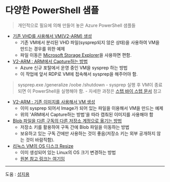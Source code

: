 # 다양한 PowerShell 샘플

>개인적으로 필요에 의해 만들어 놓은 Azure PowerShell 샘플들

- [기존 VHD를 사용해서 VM(V2-ARM) 생성](https://github.com/taeyo/TaeyoAzurePowerShell/blob/master/%EA%B8%B0%EC%A1%B4%20VHD%EB%A5%BC%20%EC%82%AC%EC%9A%A9%ED%95%B4%EC%84%9C%20VM%20%EC%83%9D%EC%84%B1.ps1)
    - 기존 VM에서 분리된 VHD 파일(sysprep되지 않은 상태)을 사용하여 VM을 만드는 경우를 위한 예제
    - 파일 이동은 [Microsoft Storage Explorer](http://storageexplorer.com/)을 사용하면 편함.
- [V2-ARM : ARM에서 Capture하는 방법](https://github.com/taeyo/TaeyoAzurePowerShell/blob/master/ARM%EC%97%90%EC%84%9C%20Capture%ED%95%98%EB%8A%94%20%EB%B0%A9%EB%B2%95.ps1)
    - Azure 신규 포탈에서 운영 중인 VM을 sysprep 하는 방법
    - 이 작업에 앞서 RDP로 VM에 접속해서 sysprep을 해주어야 함.
> sysprep.exe /generalize /oobe /shutdown
    - sysprep 실행 후 VM이 종료되면 이 PowerShell을 실행해야 함. 
    - 자세한 과정은 [스텝 바이 스텝 문서](https://azure.microsoft.com/ko-kr/documentation/articles/virtual-machines-windows-capture-image/) 참고
- [V2-ARM : 기존 이미지를 사용해서 VM 생성](https://github.com/taeyo/TaeyoAzurePowerShell/blob/master/%EA%B8%B0%EC%A1%B4%20%EC%9D%B4%EB%AF%B8%EC%A7%80%EB%A5%BC%20%EC%82%AC%EC%9A%A9%ED%95%B4%EC%84%9C%20VM%20%EC%83%9D%EC%84%B1.ps1)
    - 이미 sysprep 되어서 Image가 되어 있는 파일을 이용해서 VM을 만드는 예제
    - 위의 'ARM에서 Capture하는 방법'을 따라 캡춰된 이미지를 사용해야 함
- [Blob 파일을 다른 구독의 다른 저장소 계정으로 옮기는 방법](https://github.com/taeyo/TaeyoAzurePowerShell/blob/master/Blob%20%ED%8C%8C%EC%9D%BC%EC%9D%84%20%EB%8B%A4%EB%A5%B8%20%EA%B5%AC%EB%8F%85%EC%9D%98%20%EB%8B%A4%EB%A5%B8%20%EC%A0%80%EC%9E%A5%EC%86%8C%EA%B3%84%EC%A0%95%EC%9C%BC%EB%A1%9C%20%EC%98%AE%EA%B8%B0%EB%8A%94%20%EB%B0%A9%EB%B2%95.ps1)
    - 저장소 키를 활용하여 구독 간에 Blob 파일을 이동하는 방법
    - 보유하고 있는 구독 간에만 사용하는 것이 좋음(저장소 키는 외부 공개하지 않는 것이 바람직함).
- [리눅스 VM의 OS 디스크 Resize](https://github.com/taeyo/TaeyoAzurePowerShell/blob/master/%EB%A6%AC%EB%88%85%EC%8A%A4%20VM%EC%9D%98%20OS%20%EB%94%94%EC%8A%A4%ED%81%AC%20Resize.ps1)
    - 이미 생성되어 있는 Linux의 OS 크기 변경하는 방법
    - [원본 참고 링크는 여기임](https://blogs.msdn.microsoft.com/cloud_solution_architect/2016/05/24/step-by-step-how-to-resize-a-linux-vm-os-disk-in-azure-arm/)

----
도움 : [성지용](https://github.com/jiyongseong) 